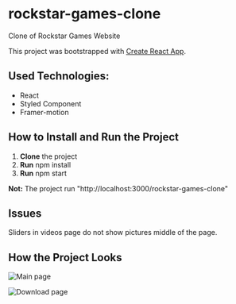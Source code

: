 # rockstar-games-clone

Clone of Rockstar Games Website

This project was bootstrapped with [Create React App](https://github.com/facebook/create-react-app).

## Used Technologies:

- React
- Styled Component
- Framer-motion

## How to Install and Run the Project

1. **Clone** the project
2. **Run** npm install
3. **Run** npm start

**Not:** The project run "http://localhost:3000/rockstar-games-clone"

## Issues

Sliders in videos page do not show pictures middle of the page.

## How the Project Looks

![Main page](./public/rockstar-games.png)

![Download page](./public/rockstar-games-download-page.png)
